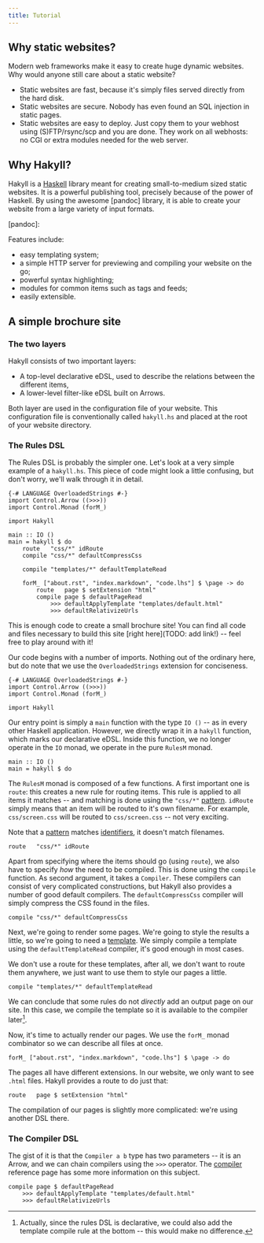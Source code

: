 ```yaml
---
title: Tutorial
---
```


Why static websites?
--------------------

Modern web frameworks make it easy to create huge dynamic websites. Why would
anyone still care about a static website?

- Static websites are fast, because it's simply files served directly from the
  hard disk.
- Static websites are secure. Nobody has even found an SQL injection in static
  pages.
- Static websites are easy to deploy. Just copy them to your webhost using
  (S)FTP/rsync/scp and you are done. They work on all webhosts: no CGI or extra
  modules needed for the web server.

Why Hakyll?
-----------

Hakyll is a [Haskell] library meant for creating small-to-medium sized static
websites. It is a powerful publishing tool, precisely because of the power of
Haskell. By using the awesome [pandoc] library, it is able to create your
website from a large variety of input formats.

[Haskell]: http://haskell.org/
[pandoc]:

Features include:

- easy templating system;
- a simple HTTP server for previewing and compiling your website on the go;
- powerful syntax highlighting;
- modules for common items such as tags and feeds;
- easily extensible.

A simple brochure site
----------------------

### The two layers

Hakyll consists of two important layers:

- A top-level declarative eDSL, used to describe the relations between the
  different items,
- A lower-level filter-like eDSL built on Arrows.

Both layer are used in the configuration file of your website. This
configuration file is conventionally called `hakyll.hs` and placed at the root
of your website directory.

### The Rules DSL

The Rules DSL is probably the simpler one. Let's look at a very simple example
of a `hakyll.hs`.  This piece of code might look a little confusing, but don't
worry, we'll walk through it in detail.

~~~~~{.haskell}
{-# LANGUAGE OverloadedStrings #-}
import Control.Arrow ((>>>))
import Control.Monad (forM_)

import Hakyll

main :: IO ()
main = hakyll $ do
    route   "css/*" idRoute
    compile "css/*" defaultCompressCss

    compile "templates/*" defaultTemplateRead

    forM_ ["about.rst", "index.markdown", "code.lhs"] $ \page -> do
        route   page $ setExtension "html"
        compile page $ defaultPageRead
            >>> defaultApplyTemplate "templates/default.html"
            >>> defaultRelativizeUrls
~~~~~

This is enough code to create a small brochure site! You can find all code
and files necessary to build this site [right here](TODO: add link!) -- feel
free to play around with it!

Our code begins with a number of imports. Nothing out of the ordinary here, but
do note that we use the `OverloadedStrings` extension for conciseness.

~~~~~{.haskell}
{-# LANGUAGE OverloadedStrings #-}
import Control.Arrow ((>>>))
import Control.Monad (forM_)

import Hakyll
~~~~~

Our entry point is simply a `main` function with the type `IO ()` -- as in every
other Haskell application. However, we directly wrap it in a `hakyll` function,
which marks our declarative eDSL. Inside this function, we no longer operate in
the `IO` monad, we operate in the pure `RulesM` monad.

~~~~~{.haskell}
main :: IO ()
main = hakyll $ do
~~~~~

The `RulesM` monad is composed of a few functions. A first important one is
`route`: this creates a new rule for routing items. This rule is applied to all
items it matches -- and matching is done using the `"css/*"` [pattern].
`idRoute` simply means that an item will be routed to it's own filename. For
example, `css/screen.css` will be routed to `css/screen.css` -- not very
exciting.

Note that a [pattern] matches [identifiers], it doesn't match filenames.

[pattern]: /reference/Hakyll-Core-Identifier-Pattern.html
[identifiers]: /reference/Hakyll-Core-Identifier.html

~~~~~{.haskell}
route   "css/*" idRoute
~~~~~

Apart from specifying where the items should go (using `route`), we also have to
specify *how* the need to be compiled. This is done using the `compile`
function. As second argument, it takes a `Compiler`. These compilers can consist
of very complicated constructions, but Hakyll also provides a number of good
default compilers. The `defaultCompressCss` compiler will simply compress the
CSS found in the files.

~~~~~{.haskell}
compile "css/*" defaultCompressCss
~~~~~

Next, we're going to render some pages. We're going to style the results a
little, so we're going to need a [template]. We simply compile a template using
the `defaultTemplateRead` compiler, it's good enough in most cases.

[template]: /reference/Hakyll-Web-Template.html

We don't use a route for these templates, after all, we don't want to route them
anywhere, we just want to use them to style our pages a little.

~~~~~{.haskell}
compile "templates/*" defaultTemplateRead
~~~~~

We can conclude that some rules do not *directly* add an output page on our
site. In this case, we compile the template so it is available to the compiler
later[^1].

[^1]: Actually, since the rules DSL is declarative, we could also add the
      template compile rule at the bottom -- this would make no difference.

Now, it's time to actually render our pages. We use the `forM_` monad combinator
so we can describe all files at once.

~~~~~{.haskell}
forM_ ["about.rst", "index.markdown", "code.lhs"] $ \page -> do
~~~~~

The pages all have different extensions. In our website, we only want to see
`.html` files. Hakyll provides a route to do just that:

~~~~~{.haskell}
route   page $ setExtension "html"
~~~~~

The compilation of our pages is slightly more complicated: we're using another
DSL there.

### The Compiler DSL

The gist of it is that the `Compiler a b` type has two parameters -- it is an
Arrow, and we can chain compilers using the `>>>` operator. The [compiler]
reference page has some more information on this subject.

[compiler]: /reference/Hakyll-Core-Compiler.html

~~~~~{.haskell}
compile page $ defaultPageRead
    >>> defaultApplyTemplate "templates/default.html"
    >>> defaultRelativizeUrls
~~~~~
